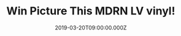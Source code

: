 ---
campaign-uuid: "c-4acf506a-eca8-410d-a957-8606cfb5cc9a"
type: "Preview"
category: "Music"
date: "2019-03-20T09:00:00.000Z"
end-date: "2019-04-20T23:59:00.000Z"
disable-form: false
is_promoted: true
has_entry_page: true
title: "Win Picture This MDRN LV vinyl!"
competition-description: "<p>Following the release of their iconic pop single ‘One\
  \ Drink’, acclaimed Irish international phenomenon Picture This return this year\
  \ with their eagerly anticipated new album, ‘MDRN LV' and we have managed to get\
  \ our hands on one copy to one of our lucky NME AAA members to win.</p>\n<p>Are\
  \ you their biggest fan? Click below for a chance to win.</p>\n"
hero-header: "Win Picture This MDRN LV vinyl!"
terms-confirmation: "N/A"
banner-img: "https://assets.expresslyapp.com/asset-4fd63511-119a-47ae-b4d8-4c3238d8f34a.jpg"
logo-left-href: "aaa.nme.com"
logo-left-image: "https://assets.expresslyapp.com/asset-04639d64-35fd-4460-a2f3-1116594b824c.jpg"
logo-left-title: "NME AAA"
bg-image-hero: "https://assets.expresslyapp.com/asset-b22f6756-ba9c-4f2a-92cb-96197774cbc7.jpg"
bg-image-first: "https://assets.expresslyapp.com/asset-3e0edfa2-789c-480b-a2dc-901b2b1c727b.jpg"
bg-image-second: "https://assets.expresslyapp.com/asset-412e488e-f870-4d6e-b4a3-fc7b6dd55499.jpg"
bg-image-third: "https://assets.expresslyapp.com/asset-f8f2f52c-e865-46dd-98d1-88b5670a4be8.jpg"
section1-content: "<p>The biggest act in Ireland and the nation’s hottest musical\
  \ export in decades, Picture This arrived as a phenomenon with their self-titled\
  \ 2017 full-length debut, ‘Picture This’. </p>\n<p>Certified triple-platinum in\
  \ Ireland, it held the #1 spot in the Irish Album Chart for four weeks, while topping\
  \ the Streaming Chart forseven weeks. Moreover, it remained in the Top 5 for 38\
  \ consecutive weeks. </p>\n"
section2-content: "<p>‘One Drink’ introduces ‘MDRN LV’ with a funky guitar-driven\
  \ strut, danceable beat, and slick, soaring, and swaggering hook. Front man Ryan\
  \ Hennessy captivates with an undeniable and unbreakable chant.</p>\n<p>Other album\
  \ highlights include title track, the impassioned ‘Everything Or Nothing’ and First\
  \ Dance contender ‘Dance Away With You’.</p>\n"
section3-content: "<p>Two years since their formation, the band have sold over 300K\
  \ tickets, selling out a UK and Ireland tour and last summer a stadium tour in Ireland.</p>\n\
  <p>What are you waiting for, enter the form below for a chance to win  Picture This\
  \ MDRN LV vinyl and get ready to discover their brand new hits now! </p>\n<p>Good\
  \ luck!</p>\n"
entry-title: "Win Picture This MDRN LV vinyl!"
entry-content: "<p>Enter the draw to win Picture This MDRN LV vinyl by entering below\
  \ before 23:59 on 20th of April 2019.</p>\n"
has-winner: false
prize-description: "Picture This MDRN LV vinyl"
special-conditions: "Multiple entries are allowed up to one every day"
country-restrictions:
- "GB"
---